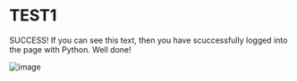 # TEST1
SUCCESS!
If you can see this text, then you have scuccessfully logged into the page with Python. 
Well done!

![image](https://github.com/OSI-Training/TEST1/assets/64911230/16c693c9-83e5-4287-a1c9-0f668bca7b7e)
